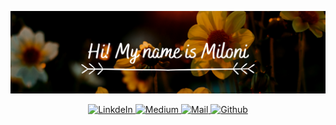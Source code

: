
![](https://github.com/milonimittal/milonimittal/blob/master/images/cover.png)

<p align="center">
  <a href="https://www.linkedin.com/in/miloni-mittal-225779149/">
    <img alt="LinkdeIn" width="30px" src="https://cdn.jsdelivr.net/npm/simple-icons@v3/icons/linkedin.svg" />
  </a>
  <a href="https://medium.com/@milonimittal">
    <img alt="Medium" width="30px" src="https://cdn.jsdelivr.net/npm/simple-icons@v3/icons/medium.svg"/>
  </a>
  <a href="mailto:miloni.mittal@gmail.com">
    <img alt="Mail" width="30px" src="https://cdn.jsdelivr.net/npm/simple-icons@3.2.0/icons/mail-dot-ru.svg"/>
  </a>
  <a href="https://github.com/milonimittal">
    <img alt="Github" width="30px" src="https://cdn.jsdelivr.net/npm/simple-icons@3.2.0/icons/github.svg"/>
  </a>
</p>

<!--
**milonimittal/milonimittal** is a ✨ _special_ ✨ repository because its `README.md` (this file) appears on your GitHub profile.

Here are some ideas to get you started:

- 🔭 I’m currently working on ...
- 🌱 I’m currently learning ...
- 👯 I’m looking to collaborate on ...
- 🤔 I’m looking for help with ...
- 💬 Ask me about ...
- 📫 How to reach me: ...
- 😄 Pronouns: ...
- ⚡ Fun fact: ...
-->
